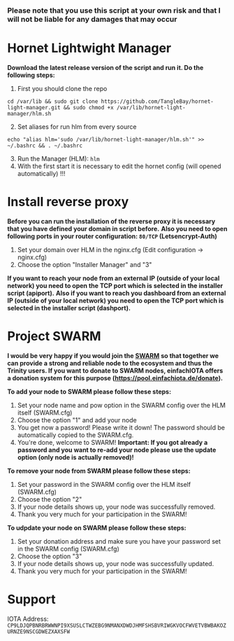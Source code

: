 ### Please note that you use this script at your own risk and that I will not be liable for any damages that may occur ###


# Hornet Lightwight Manager #

**Download the latest release version of the script and run it. Do the following steps:**

1. First you should clone the repo
```shell
cd /var/lib && sudo git clone https://github.com/TangleBay/hornet-light-manager.git && sudo chmod +x /var/lib/hornet-light-manager/hlm.sh
```
2. Set aliases for run hlm from every source
```shell
echo "alias hlm='sudo /var/lib/hornet-light-manager/hlm.sh'" >> ~/.bashrc && . ~/.bashrc
```
3. Run the Manager (HLM): `hlm`
4. With the first start it is necessary to edit the hornet config (will opened automatically) !!!


# Install reverse proxy #

**Before you can run the installation of the reverse proxy it is necessary that you have defined your domain in script before.**
**Also you need to open following ports in your router configuration: `80/TCP` (Letsencrypt-Auth)**

1. Set your domain over HLM in the nginx.cfg (Edit configuration -> nginx.cfg)
2. Choose the option "Installer Manager" and "3"

**If you want to reach your node from an external IP (outside of your local network) you need to open the TCP port which is selected in the installer script (apiport).**
**Also if you want to reach you dashboard from an external IP (outside of your local network) you need to open the TCP port which is selected in the installer script (dashport).**


# Project SWARM #

**I would be very happy if you would join the [SWARM](https://tanglebay.org/swarm) so that together we can provide a strong and reliable node to the ecosystem and thus the Trinity users. If you want to donate to SWARM nodes, einfachIOTA offers a donation system for this purpose (https://pool.einfachiota.de/donate).**

**To add your node to SWARM please follow these steps:**
1. Set your node name and pow option in the SWARM config over the HLM itself (SWARM.cfg)
2. Choose the option "1" and add your node
3. You get now a password! Please write it down! The password should be automatically copied to the SWARM.cfg.
4. You're done, welcome to SWARM!
**Important: If you got already a password and you want to re-add your node please use the update option (only node is actually removed)!**


**To remove your node from SWARM please follow these steps:**
1. Set your password in the SWARM config over the HLM itself (SWARM.cfg)
2. Choose the option "2"
3. If your node details shows up, your node was successfully removed.
4. Thank you very much for your participation in the SWARM!


**To udpdate your node on SWARM please follow these steps:**
1. Set your donation address and make sure you have your password set in the SWARM config (SWARM.cfg)
2. Choose the option "3"
3. If your node details shows up, your node was successfully updated.
4. Thank you very much for your participation in the SWARM!


# Support #

IOTA Address: `CP9LDJQPBNRBRWWNPI9XSUSLCTWZEBG9NMANXDWDJHMFSHSBVRIWGKVOCFWVETVBWBAKOZURNZE9NSCGDWEZXAXSFW`
